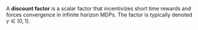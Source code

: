 A **discount factor** is a scalar factor that incentivizes short time rewards and forces convergence in infinite horizon MDPs. The factor is typically denoted $\gamma \in (0, 1]$.